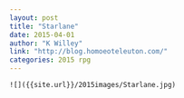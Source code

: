 ```yaml
---
layout: post
title: "Starlane"
date: 2015-04-01
author: "K Willey"
link: "http://blog.homoeoteleuton.com/"
categories: 2015 rpg
---
```

```
![]({{site.url}}/2015images/Starlane.jpg)
```
